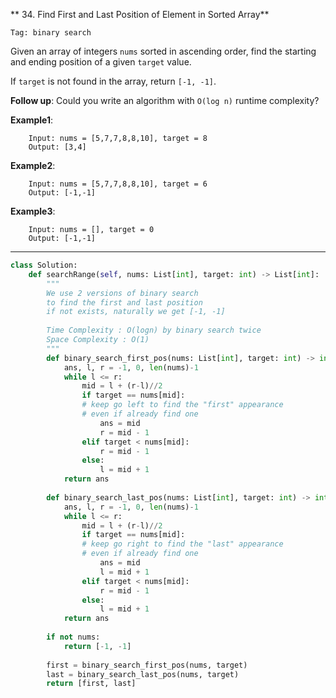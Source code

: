 ** 34. Find First and Last Position of Element in Sorted Array**

    Tag: binary search

Given an array of integers ```nums``` sorted in ascending order, find the starting and ending position of a given ```target``` value.

If ```target``` is not found in the array, return ```[-1, -1]```.

**Follow up**: Could you write an algorithm with ```O(log n)``` runtime complexity?

**Example1**:

        Input: nums = [5,7,7,8,8,10], target = 8
        Output: [3,4]

**Example2**:

        Input: nums = [5,7,7,8,8,10], target = 6
        Output: [-1,-1]

**Example3**:

        Input: nums = [], target = 0
        Output: [-1,-1]

------------

```python
class Solution:
    def searchRange(self, nums: List[int], target: int) -> List[int]:
        """
        We use 2 versions of binary search 
        to find the first and last position
        if not exists, naturally we get [-1, -1]
        
        Time Complexity : O(logn) by binary search twice
        Space Complexity : O(1)
        """
        def binary_search_first_pos(nums: List[int], target: int) -> int:
            ans, l, r = -1, 0, len(nums)-1
            while l <= r:
                mid = l + (r-l)//2
                if target == nums[mid]:
                # keep go left to find the "first" appearance
                # even if already find one
                    ans = mid
                    r = mid - 1
                elif target < nums[mid]: 
                    r = mid - 1
                else:
                    l = mid + 1
            return ans
        
        def binary_search_last_pos(nums: List[int], target: int) -> int:
            ans, l, r = -1, 0, len(nums)-1
            while l <= r:
                mid = l + (r-l)//2
                if target == nums[mid]:
                # keep go right to find the "last" appearance
                # even if already find one
                    ans = mid
                    l = mid + 1
                elif target < nums[mid]: 
                    r = mid - 1
                else:
                    l = mid + 1
            return ans
        
        if not nums:
            return [-1, -1]
        
        first = binary_search_first_pos(nums, target)
        last = binary_search_last_pos(nums, target)
        return [first, last]
```
